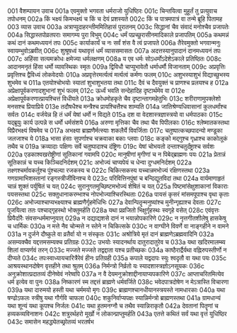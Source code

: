 001  वैशम्पायन उवाच
001a एवमुक्तो भगवता धर्मराजो युधिष्ठिरः
001c चिन्तयित्वा मुहूर्तं तु प्रत्युवाच तपोधनम्
002a किं भक्ष्यं किमभक्ष्यं च किं च देयं प्रशस्यते
002c किं च पात्रमपात्रं वा तन्मे ब्रूहि पितामह
003  व्यास उवाच
003a अत्राप्युदाहरन्तीममितिहासं पुरातनम्
003c सिद्धानां चैव संवादं मनोश्चैव प्रजापतेः
004a सिद्धास्तपोव्रतपराः समागम्य पुरा विभुम्
004c धर्मं पप्रच्छुरासीनमादिकाले प्रजापतिम्
005a कथमन्नं कथं दानं कथमध्ययनं तपः
005c कार्याकार्यं च नः सर्वं शंस वै त्वं प्रजापते
006a तैरेवमुक्तो भगवान्मनुः स्वायम्भुवोऽब्रवीत्
006c शुश्रूषध्वं यथावृत्तं धर्मं व्याससमासतः
007a अदत्तस्यानुपादानं दानमध्ययनं तपः
007c अहिंसा सत्यमक्रोधः क्षमेज्या धर्मलक्षणम्
008a य एव धर्मः सोऽधर्मोऽदेशेऽकाले प्रतिष्ठितः
008c आदानमनृतं हिंसा धर्मो व्यावस्थिकः स्मृतः
009a द्विविधौ चाप्युभावेतौ धर्माधर्मौ विजानताम्
009c अप्रवृत्तिः प्रवृत्तिश्च द्वैविध्यं लोकवेदयोः
010a अप्रवृत्तेरमर्त्यत्वं मर्त्यत्वं कर्मणः फलम्
010c अशुभस्याशुभं विद्याच्छुभस्य शुभमेव च
011a एतयोश्चोभयोः स्यातां शुभाशुभतया तथा
011c दैवं च दैवयुक्तं च प्राणश्च प्रलयश्च ह
012a अप्रेक्षापूर्वकरणादशुभानां शुभं फलम्
012c ऊर्ध्वं भवति सन्देहादिह दृष्टार्थमेव वा
012e अप्रेक्षापूर्वकरणात्प्रायश्चित्तं विधीयते
013a क्रोधमोहकृते चैव दृष्टान्तागमहेतुभिः
013c शरीराणामुपक्लेशो मनसश्च प्रियाप्रिये
013e तदौषधैश्च मन्त्रैश्च प्रायश्चित्तैश्च शाम्यति
014a जातिश्रेण्यधिवासानां कुलधर्मांश्च सर्वतः
014c वर्जयेन्न हि तं धर्मं येषां धर्मो न विद्यते
015a दश वा वेदशास्त्रज्ञास्त्रयो वा धर्मपाठकाः
015c यद्ब्रूयुः कार्य उत्पन्ने स धर्मो धर्मसंशये
016a अरुणा मृत्तिका चैव तथा चैव पिपीलकाः
016c श्लेष्मातकस्तथा विप्रैरभक्ष्यं विषमेव च
017a अभक्ष्या ब्राह्मणैर्मत्स्याः शकलैर्ये विवर्जिताः
017c चतुष्पात्कच्छपादन्यो मण्डूका जलजाश्च ये
018a भासा हंसाः सुपर्णाश्च चक्रवाका बकाः प्लवाः
018c कङ्को मद्गुश्च गृध्राश्च काकोलूकं तथैव च
019a क्रव्यादाः पक्षिणः सर्वे चतुष्पादाश्च दंष्ट्रिणः
019c येषां चोभयतो दन्ताश्चतुर्दंष्ट्राश्च सर्वशः
020a एडकाश्वखरोष्ट्रीणां सूतिकानां गवामपि
020c मानुषीणां मृगीणां च न पिबेद्ब्राह्मणः पयः
021a प्रेतान्नं सूतिकान्नं च यच्च किञ्चिदनिर्दशम्
021c अभोज्यं चाप्यपेयं च धेन्वा दुग्धमनिर्दशम्
022a तक्ष्णश्चर्मावकर्तुश्च पुंश्चल्या रजकस्य च
022c चिकित्सकस्य यच्चान्नमभोज्यं रक्षिणस्तथा
023a गणग्रामाभिशस्तानां रङ्गस्त्रीजीविनश्च ये
023c परिवित्तिनपुंषां च बन्दिद्यूतविदां तथा
024a वार्यमाणाहृतं चान्नं शुक्तं पर्युषितं च यत्
024c सुरानुगतमुच्छिष्टमभोज्यं शेषितं च यत्
025a पिष्टमांसेक्षुशाकानां विकाराः पयसस्तथा
025c सक्तुधानाकरम्भाश्च नोपभोज्याश्चिरस्थिताः
026a पायसं कृसरं मांसमपूपाश्च वृथा कृताः
026c अभोज्याश्चाप्यभक्ष्याश्च ब्राह्मणैर्गृहमेधिभिः
027a देवान्पितॄन्मनुष्यांश्च मुनीन्गृह्याश्च देवताः
027c पूजयित्वा ततः पश्चाद्गृहस्थो भोक्तुमर्हति
028a यथा प्रव्रजितो भिक्षुर्गृहस्थः स्वगृहे वसेत्
028c एवंवृत्तः प्रियैर्दारैः संवसन्धर्ममाप्नुयात्
029a न दद्याद्यशसे दानं न भयान्नोपकारिणे
029c न नृत्तगीतशीलेषु हासकेषु च धार्मिकः
030a न मत्ते नैव चोन्मत्ते न स्तेने न चिकित्सके
030c न वाग्घीने विवर्णे वा नाङ्गहीने न वामने
031a न दुर्जने दौष्कुले वा व्रतैर्वा यो न संस्कृतः
031c अश्रोत्रिये मृतं दानं ब्राह्मणेऽब्रह्मवादिनि
032a असम्यक्चैव यद्दत्तमसम्यक्च प्रतिग्रहः
032c उभयोः स्यादनर्थाय दातुरादातुरेव च
033a यथा खदिरमालम्ब्य शिलां वाप्यर्णवं तरन्
033c मज्जते मज्जते तद्वद्दाता यश्च प्रतीच्छकः
034a काष्ठैरार्द्रैर्यथा वह्निरुपस्तीर्णो न दीप्यते
034c तपःस्वाध्यायचारित्रैरेवं हीनः प्रतिग्रही
035a कपाले यद्वदापः स्युः श्वदृतौ वा यथा पयः
035c आश्रयस्थानदोषेण वृत्तहीने तथा श्रुतम्
036a निर्मन्त्रो निर्व्रतो यः स्यादशास्त्रज्ञोऽनसूयकः
036c अनुक्रोशात्प्रदातव्यं दीनेष्वेवं नरेष्वपि
037a न वै देयमनुक्रोशाद्दीनायाप्यपकारिणे
037c आप्ताचरितमित्येव धर्म इत्येव वा पुनः
038a निष्कारणं स्म तद्दत्तं ब्राह्मणे धर्मवर्जिते
038c भवेदपात्रदोषेण न मेऽत्रास्ति विचारणा
039a यथा दारुमयो हस्ती यथा चर्ममयो मृगः
039c ब्राह्मणश्चानधीयानस्त्रयस्ते नामधारकाः
040a यथा षण्ढोऽफलः स्त्रीषु यथा गौर्गवि चाफला
040c शकुनिर्वाप्यपक्षः स्यान्निर्मन्त्रो ब्राह्मणस्तथा
041a ग्रामधान्यं यथा शून्यं यथा कूपश्च निर्जलः
041c यथा हुतमनग्नौ च तथैव स्यान्निराकृतौ
042a देवतानां पितॄणां च हव्यकव्यविनाशनः
042c शत्रुरर्थहरो मूर्खो न लोकान्प्राप्तुमर्हति
043a एतत्ते कथितं सर्वं यथा वृत्तं युधिष्ठिर
043c समासेन महद्ध्येतच्छ्रोतव्यं भरतर्षभ

